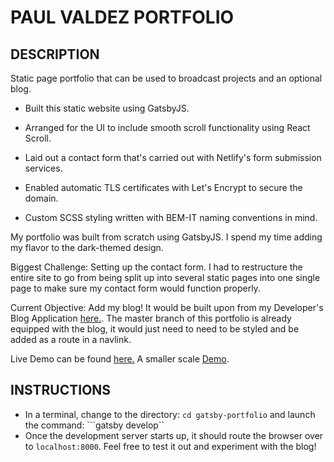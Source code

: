 # PAUL VALDEZ PORTFOLIO

## DESCRIPTION

Static page portfolio that can be used to broadcast projects and an optional blog.

* Built this static website using GatsbyJS.

* Arranged for the UI to include smooth scroll functionality using React Scroll.

* Laid out a contact form that's carried out with Netlify's form submission services.

* Enabled automatic TLS certificates with Let's Encrypt to secure the domain.

* Custom SCSS styling written with BEM-IT naming conventions in mind.

My portfolio was built from scratch using GatsbyJS. I spend my time adding my flavor to the dark-themed design.

Biggest Challenge: Setting up the contact form. I had to restructure the entire site to go from being split up into several static pages into one single page to make sure my contact form would function properly.

Current Objective: Add my blog! It would be built upon from my Developer's Blog Application [here.](https://unruffled-bartik-96bf86.netlify.com/). The master branch of this portfolio is already equipped with the blog, it would just need to need to be styled and be added as a route in a navlink.

Live Demo can be found [here.](https://valdezdev.com)
A smaller scale [Demo](https://spenserkearns.com).

## INSTRUCTIONS
* In a terminal, change to the directory: ```cd gatsby-portfolio``` and launch the command: ```gatsby develop``
* Once the development server starts up, it should route the browser over to ```localhost:8000```. Feel free to test it out and experiment with the blog!